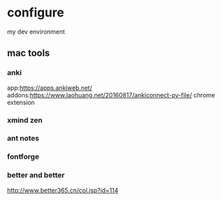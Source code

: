 # configure
my dev environment


## mac tools
### anki
app:https://apps.ankiweb.net/
addons:https://www.laohuang.net/20160817/ankiconnect-py-file/
chrome extension

### xmind zen

### ant notes

### fontforge

### better and better 
http://www.better365.cn/col.jsp?id=114
